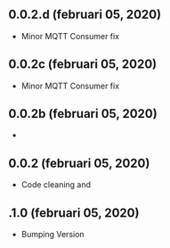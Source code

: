 ## 0.0.2.d (februari 05, 2020)
  - Minor MQTT Consumer fix

## 0.0.2c (februari 05, 2020)
  - Minor MQTT Consumer fix

## 0.0.2b (februari 05, 2020)
- 

## 0.0.2 (februari 05, 2020)
- Code cleaning and 

## .1.0 (februari 05, 2020)
- Bumping Version

